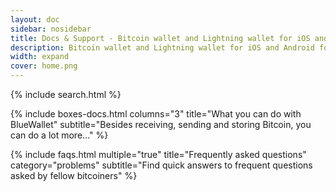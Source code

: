 ```yaml
---
layout: doc
sidebar: nosidebar
title: Docs & Support - Bitcoin wallet and Lightning wallet for iOS and Android
description: Bitcoin wallet and Lightning wallet for iOS and Android focus on security and UX. Open source, Segwit and HD wallets, lightning network, plausible deniability, replace by fee and full encryption
width: expand
cover: home.png
---
```


{% include search.html %}

{% include boxes-docs.html columns="3" title="What you can do with BlueWallet" subtitle="Besides receiving, sending and storing Bitcoin, you can do a lot more..." %}

{% include faqs.html multiple="true" title="Frequently asked questions" category="problems" subtitle="Find quick answers to frequent questions asked by fellow bitcoiners" %}
